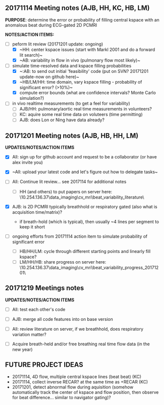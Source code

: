 
## 20171114 Meeting notes (AJB, HH, KC, HB, LM)

**PURPOSE**: determine the error or probability of filling central kspace with an anomalous beat during ECG-gated 2D PCMRI

**NOTES/ACTION ITEMS:**

- [ ] peform lit review (20171201 update: ongoing)
	- [X] ~HH: center kspace issues (start with Markl 2001 and do a forward lit search)~
	- [X] ~AB: variability in flow in vivo (pulmonary flow most likely)~
	
- [ ] simulate time-resolved data and kspace filling probabilities
	- [x] ~:AB: to send out initial 'feasibility' code (put on SVN?  20171201 update-now on github here)~
	- [x] ~HB/LM/HH: time domain, vary kspace filling - probability of significant error? (>10%)~
	- [X] compute error bounds (what are confidence intervals? Monte Carlo simulation?)
	
- [ ] in vivo realtime measurements (to get a feel for variability)
	- [ ] AJB/HH: pulmonary/aortic real time measurements in volunteers?
	- [ ] KC: aquire some real time data on voluteers (time permitting)
	- [ ] AJB: does Lon or Ning have data already?

## 20171201 Meeting notes (AJB, HB, HH, LM)

**UPDATES/NOTES/ACTION ITEMS**

- [X] All: sign up for github account and request to be a collaborator (or have alex invite you)
- [X] ~All: upload your latest code and let's figure out how to delegate tasks~
- [ ] All: Continue lit review... see 2017114 for additional notes
	- [ ] HH (and others) to put papers on server here:
	  \\10.254.136.37\data_imaging\cv_mri\beat_variability\_literature\

- [x] AJB: is 2D PCMRI typically breathhold or respiratory gated (also what is acquisition time/matrix)?
	* if breath-hold (which is typical), then usually ~4 lines per segment to keep it short
	 
- [ ] ongoing efforts from 20171114 action item to simulate probability of significant error
	- [ ] HB/HH/LM: cycle through different starting points and linearly fill kspace?
	- [ ] LM/HH/HB: share progress on server here:	
	  \\10.254.136.37\data_imaging\cv_mri\beat_variability\_progress_20171201\

## 20171219 Meetings notes

**UPDATES/NOTES/ACTION ITEMS**

- [ ] All: test each other's code

- [ ] AJB: merge all code features into on base version

- [ ] All: review literature on server, if we breathhold, does respiratory variation matter?

- [ ] Acquire breath-held and/or free breathing real time flow data (in the new year)



## FUTURE PROJECT IDEAS
- 20171114, 4D flow, multiple central kspace lines (beat beat) (KC)
- 20171114, collect inverse RECAR? at the same time as +RECAR  (KC)
- 20171201, detect abnormal flow during aquisition (somehow automatically track the center of kspace and flow position, then observe for beat difference... similar to navigator gating)?
